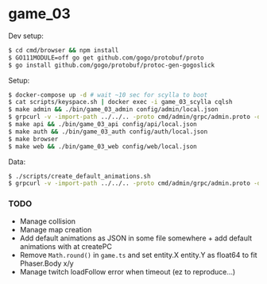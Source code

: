 # game_03

Dev setup:

```sh
$ cd cmd/browser && npm install
$ GO111MODULE=off go get github.com/gogo/protobuf/proto
$ go install github.com/gogo/protobuf/protoc-gen-gogoslick
```

Setup:

```sh
$ docker-compose up -d # wait ~10 sec for scylla to boot
$ cat scripts/keyspace.sh | docker exec -i game_03_scylla cqlsh
$ make admin && ./bin/game_03_admin config/admin/local.json
$ grpcurl -v -import-path ../../.. -proto cmd/admin/grpc/admin.proto -d '"cql"' -plaintext localhost:8083 grpc.Admin/MigrateUp
$ make api && ./bin/game_03_api config/api/local.json
$ make auth && ./bin/game_03_auth config/auth/local.json
$ make browser
$ make web && ./bin/game_03_web config/web/local.json
```

Data:

```sh
$ ./scripts/create_default_animations.sh
$ grpcurl -v -import-path ../../.. -proto cmd/admin/grpc/admin.proto -d '' -plaintext localhost:8083 grpc.Admin/CreateTilemap
```

### TODO

- Manage collision
- Manage map creation
- Add default animations as JSON in some file somewhere + add default animations with at createPC
- Remove `Math.round()` in `game.ts` and set entity.X entity.Y as float64 to fit Phaser.Body x/y
- Manage twitch loadFollow error when timeout (ez to reproduce...)
